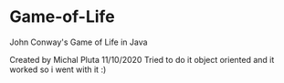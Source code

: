 # Game-of-Life
John Conway's Game of Life in Java

Created by Michal Pluta
11/10/2020
Tried to do it object oriented and it worked so i went with it :)
